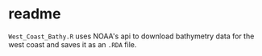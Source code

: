 # readme

`West_Coast_Bathy.R` uses NOAA's api to download bathymetry data for the west coast and saves it as an `.RDA` file. 